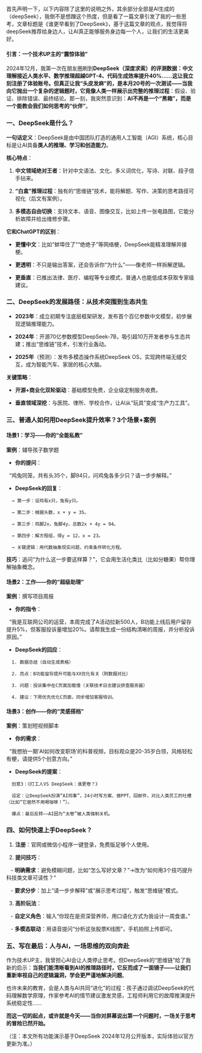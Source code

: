 首先声明一下，以下内容除了这里的说明之外，其余部分全部是AI生成的（deepSeek），我倒不是想蹭这个热度，但是看了一篇文章引发了我的一些思考，文章标题是《谁更早看到了DeepSeek》，基于这篇文章的观点，我觉得将deepSeek推荐给身边人，让AI真正能够服务身边每一个人，让我们的生活更美好。
#### **引言：一个技术UP主的“震惊体验”**  

2024年12月，我第一次在朋友圈刷到**DeepSeek（深度求索）**的评测数据：中文理解接近人类水平、数学推理超越GPT-4、代码生成效率提升40%……这让我立刻注册了体验账号。但真正让我“头皮发麻”的，是本月20号的一次测试——当我向它抛出一个复杂的逻辑题时，它竟像人类一样**展示出完整的推理过程**：假设、验证、排除错误、最终结论。那一刻，我突然意识到：**AI不再是一个“黑箱”，而是一个能教会我们如何思考的“伙伴”**。  

### **一、DeepSeek是什么？**  


**一句话定义**：DeepSeek是由中国团队打造的通用人工智能（AGI）系统，核心目标是让AI具备**类人的推理、学习和创造能力**。  


**核心特点**：  

1. **中文领域绝对王者**：针对中文语法、文化、多义词优化，写诗、对联、段子信手拈来。  

2. **“白盒”推理过程**：独有的“思维链”技术，能将解题、写作、决策的思考路径可视化（后文有案例）。  

3. **多模态自由切换**：支持文本、语音、图像交互，比如上传一张电路图，它能分析故障并给出维修步骤。  


**它和ChatGPT的区别**：  

- **更懂中文**：比如“蚌埠住了”“绝绝子”等网络梗，DeepSeek能精准理解并接梗。  

- **更透明**：不只是输出答案，还会告诉你“为什么”——像老师一样拆解逻辑。  

- **更垂直**：已推出法律、医疗、编程等专业模式，普通人也能低成本获取专家级建议。  

### **二、DeepSeek的发展路径：从技术突围到生态共生**  

- **2023年**：成立初期专注底层框架研发，发布首个百亿参数中文模型，初步展现逻辑推理能力。  

- **2024年**：开源70亿参数模型DeepSeek-7B，吸引超10万开发者参与生态共建；推出“思维链”技术，引发行业轰动。  

- **2025年**（预测）：发布多模态操作系统DeepSeek OS，实现跨终端无缝交互，成为智能汽车、家居的核心大脑。  

**关键策略**：  

- **开源+商业化双轮驱动**：基础模型免费，企业级定制服务收费。  

- **垂直领域深挖**：与医院、律所、学校合作，让AI从“玩具”变成“生产力工具”。  

### **三、普通人如何用DeepSeek提升效率？3个场景+案例**  


#### **场景1：学习——你的“全能私教”**  

**案例**：辅导孩子数学题  

- **你的提问**：  

  “鸡兔同笼，共有头35个，脚94只，问鸡兔各多少只？请一步步解释。”  

- **DeepSeek的回复**：  

```
  → 第一步：设鸡有x只，兔有y只。  

  → 第二步：根据头数，x + y = 35。  

  → 第三步：鸡脚2x，兔脚4y，总数2x + 4y = 94。  

  → 第四步：解方程组，得y = 12，x = 23。  

  → 关键逻辑：用代数抽象现实问题，约束条件转化方程。 
```

**技巧**：追问“为什么这一步要这样算？”，它会用生活化类比（比如分糖果）帮你理解抽象概念。  
#### **场景2：工作——你的“超级助理”**

**案例**：撰写项目周报  

- **你的指令**：  

  “我是互联网公司的运营，本周完成了A活动拉新500人，B功能上线后用户留存提升5%，但客服投诉量增加20%。请帮我生成一份结构清晰的周报，并分析投诉原因。”  

- **DeepSeek的回应**：  

```
  1. 数据总结（自动生成表格）  

  2. 亮点：B功能留存提升可能与XX优化有关（附数据对比）  

  3. 问题：投诉集中在C页面加载慢（关联技术日志建议排查服务器）  

  4. 建议：下周优先优化C页面，同步增加客服培训。
```

#### **场景3：创作——你的“灵感搭档”**

**案例**：策划短视频脚本  

- **你的需求**：  

  “我想拍一期‘AI如何改变职场’的科普视频，目标观众是20-35岁白领，风格轻松有梗，请提供5个创意方向。”  

- **DeepSeek的提案**：  

```
  创意3：《打工人VS DeepSeek：谁更卷？》  

  设定：让DeepSeek扮演“AI同事”，24小时写方案、做PPT、回邮件，对比人类员工的吐槽（比如“它居然不用喝咖啡！”）。  

  爆点：最后反转——AI因为“太卷”被人类强制关机。 
```

### **四、如何快速上手DeepSeek？**  

1. **注册**：官网或微信小程序一键登录，免费版足够个人使用。  

2. **提问技巧**：  

   - **明确需求**：避免模糊问题，比如“怎么写好文章？”→改为“如何用3个技巧提升科技类文章可读性？”  

   - **要求分步**：加上“请一步步解释”或“展示思考过程”，触发“思维链”模式。  

3. **高阶玩法**：  

   - **自定义角色**：输入“你现在是资深营养师，用口语化方式为我设计一周食谱。”  

   - **多模态联动**：用语音提问“分析这张股票K线图”，手机拍照上传即可。  

### **五、写在最后：人与AI，一场思维的双向奔赴**  

作为技术UP主，我曾担心AI会让人类停止思考。但DeepSeek的“思维链”给了我新的启示：**当我们能清晰看到AI的推理路径时，它反而成了一面镜子——让我们重新审视自己的逻辑漏洞，学会更严谨地解决问题**。  

也许未来的教育，会是人类与AI共同“进化”的过程：孩子通过调试DeepSeek的代码理解数学原理，作家参考AI的情节建议激发灵感，工程师利用它的故障推演提升系统稳定性……  

**而这一切的起点，或许就是今天——当你对屏幕说出第一个问题时，一场关于思考的冒险已然开始。**  


（注：本文所有功能演示基于DeepSeek 2024年12月公开版本，实际体验以官方更新为准。）  

